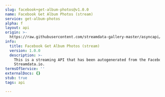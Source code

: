 ```yaml
---
slug: facebook+get-album-photos@v1.0.0
name: Facebook Get Album Photos (stream)
service: get-album-photos
alpha: f
layout: api
origin: >-
  https://raw.githubusercontent.com/streamdata-gallery-master/asyncapi/master/_listings/facebook/facebook-get-album-photos-stream-async.md
info:
  title: Facebook Get Album Photos (stream)
  version: 1.0.0
  description: >-
    This is a streaming API that has been autogenerated from the Facebook using
    Streamdata.io.
termsOfService: ''
externalDocs: {}
stub: true
tags: api

---
```

